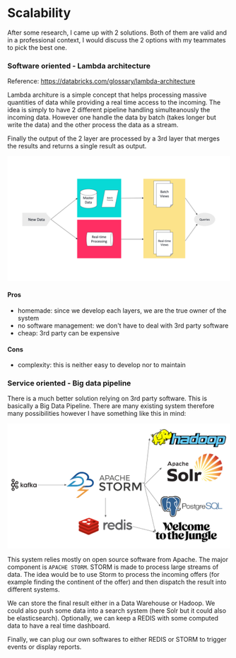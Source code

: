 # Scalability

After some research, I came up with 2 solutions. Both of them are valid and in a professional context, I would discuss the 2 options with my teammates to pick the best one.

### Software oriented - Lambda architecture
Reference: https://databricks.com/glossary/lambda-architecture

Lambda architure is a simple concept that helps processing massive quantities of data while providing a real time access to the incoming. The idea is simply to have 2 different pipeline handling simulteanously the incoming data. However one handle the data by batch (takes longer but write the data) and the other process the data as a stream.

Finally the output of the 2 layer are processed by a 3rd layer that merges the results and returns a single result as output.

![lambda schema](lambda.png)

#### Pros

 - homemade: since we develop each layers, we are the true owner of the system
 - no software management: we don't have to deal with 3rd party software
 - cheap: 3rd party can be expensive

#### Cons

 - complexity: this is neither easy to develop nor to maintain

### Service oriented - Big data pipeline

There is a much better solution relying on 3rd party software. This is basically a Big Data Pipeline. There are many existing system therefore many possibilities however I have something like this in mind:

![pipeline schema](storm_pipeline.png)

This system relies mostly on open source software from Apache. The major component is `APACHE STORM`. STORM is made to process large streams of data.
The idea would be to use Storm to process the incoming offers (for example finding the continent of the offer) and then dispatch the result into different systems.

We can store the final result either in a Data Warehouse or Hadoop. We could also push some data into a search system (here Solr but it could also be elasticsearch).
Optionally, we can keep a REDIS with some computed data to have a real time dashboard.

Finally, we can plug our own softwares to either REDIS or STORM to trigger events or display reports.

